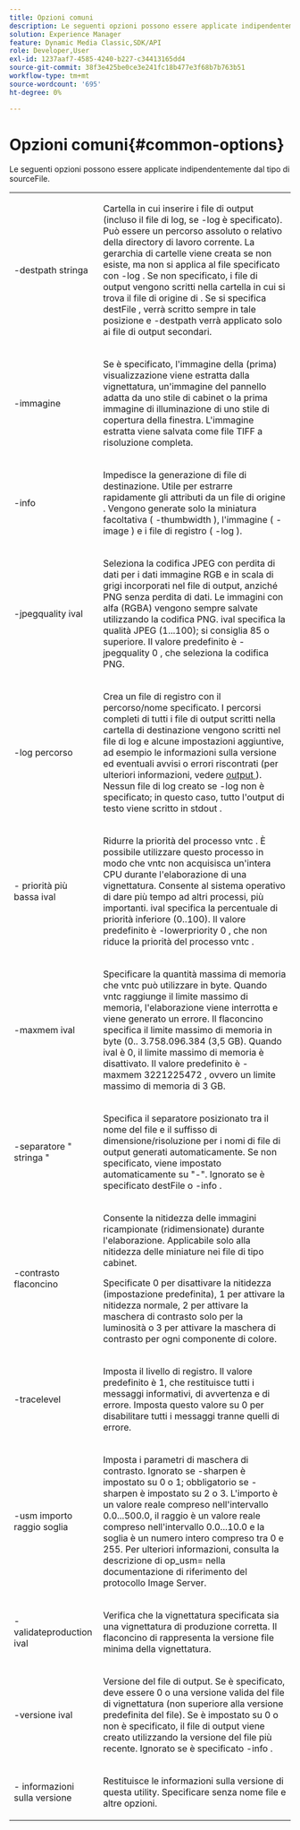 ```yaml
---
title: Opzioni comuni
description: Le seguenti opzioni possono essere applicate indipendentemente dal tipo di sourceFile.
solution: Experience Manager
feature: Dynamic Media Classic,SDK/API
role: Developer,User
exl-id: 1237aaf7-4585-4240-b227-c34413165dd4
source-git-commit: 38f3e425be0ce3e241fc18b477e3f68b7b763b51
workflow-type: tm+mt
source-wordcount: '695'
ht-degree: 0%

---
```


# Opzioni comuni{#common-options}

Le seguenti opzioni possono essere applicate indipendentemente dal tipo di sourceFile.

<table id="simpletable_3BFC3737C891411D84405CEEF6B19542"> 
 <tr class="strow"> 
  <td class="stentry"> <p> <span class="codeph"> -destpath <span class="varname"> stringa </span> </span> </p> </td> 
  <td class="stentry"> <p>Cartella in cui inserire i file di output (incluso il file di log, se <span class="codeph"> -log </span> è specificato). Può essere un percorso assoluto o relativo della directory di lavoro corrente. La gerarchia di cartelle viene creata se non esiste, ma non si applica al file specificato con <span class="codeph"> -log </span>. Se non specificato, i file di output vengono scritti nella cartella in cui si trova il file di origine </span> di <span class="varname">. Se si specifica <span class="varname"> destFile </span>, verrà scritto sempre in tale posizione e <span class="codeph"> -destpath </span> verrà applicato solo ai file di output secondari. </p> </td> 
 </tr> 
 <tr class="strow"> 
  <td class="stentry"> <p> <span class="codeph"> -immagine </span> </p> </td> 
  <td class="stentry"> <p>Se è specificato, l'immagine della (prima) visualizzazione viene estratta dalla vignettatura, un'immagine del pannello adatta da uno stile di cabinet o la prima immagine di illuminazione di uno stile di copertura della finestra. L'immagine estratta viene salvata come file TIFF a risoluzione completa. </p> </td> 
 </tr> 
 <tr class="strow"> 
  <td class="stentry"> <p> <span class="codeph"> -info </span> </p> </td> 
  <td class="stentry"> <p>Impedisce la generazione di file di destinazione. Utile per estrarre rapidamente gli attributi da un file di origine <span class="varname"> </span>. Vengono generate solo la miniatura facoltativa ( <span class="codeph"> -thumbwidth </span>), l'immagine ( <span class="codeph"> -image </span>) e i file di registro ( <span class="codeph"> -log </span>). </p> </td> 
 </tr> 
 <tr class="strow"> 
  <td class="stentry"> <p> <span class="codeph"> -jpegquality <span class="varname"> ival </span> </span> </p> </td> 
  <td class="stentry"> <p>Seleziona la codifica JPEG con perdita di dati per i dati immagine RGB e in scala di grigi incorporati nel file di output, anziché PNG senza perdita di dati. Le immagini con alfa (RGBA) vengono sempre salvate utilizzando la codifica PNG. <span class="varname"> ival </span> specifica la qualità JPEG (1...100); si consiglia 85 o superiore. Il valore predefinito è <span class="codeph"> -jpegquality 0 </span>, che seleziona la codifica PNG. </p> </td> 
 </tr> 
 <tr class="strow"> 
  <td class="stentry"> <p> <span class="codeph"> -log <span class="varname"> percorso </span> </span> </p> </td> 
  <td class="stentry"> <p>Crea un file di registro con il percorso/nome specificato. I percorsi completi di tutti i file di output scritti nella cartella di destinazione vengono scritti nel file di log e alcune impostazioni aggiuntive, ad esempio le informazioni sulla versione ed eventuali avvisi o errori riscontrati (per ulteriori informazioni, vedere <a href="../../../../ir-api/vntc/utilities/c-ir-vignette-converter-vntc/r-ir-output.md#reference-c51e30b721eb416bb646089f0ac045c5" type="reference" format="dita" scope="local"> output </a>). Nessun file di log creato se <span class="codeph"> -log </span> non è specificato; in questo caso, tutto l'output di testo viene scritto in <span class="codeph"> stdout </span>. </p> </td> 
 </tr> 
 <tr class="strow"> 
  <td class="stentry"> <p> <span class="codeph"> - priorità più bassa <span class="varname"> ival </span> </span> </p> </td> 
  <td class="stentry"> <p>Ridurre la priorità del processo </span> vntc <span class="filepath">. È possibile utilizzare questo processo in modo che <span class="filepath"> vntc </span> non acquisisca un'intera CPU durante l'elaborazione di una vignettatura. Consente al sistema operativo di dare più tempo ad altri processi, più importanti. <span class="varname"> ival </span> specifica la percentuale di priorità inferiore (0..100). Il valore predefinito è <span class="codeph"> -lowerpriority 0 </span>, che non riduce la priorità del processo </span> vntc <span class="filepath">. </p> </td> 
 </tr> 
 <tr class="strow"> 
  <td class="stentry"> <p> <span class="codeph"> -maxmem <span class="varname"> ival </span> </span> </p> </td> 
  <td class="stentry"> <p>Specificare la quantità massima di memoria che <span class="filepath"> vntc </span> può utilizzare in byte. Quando <span class="filepath"> vntc </span> raggiunge il limite massimo di memoria, l'elaborazione viene interrotta e viene generato un errore. Il flaconcino <span class="varname"> </span> specifica il limite massimo di memoria in byte (0.. 3.758.096.384 (3,5 GB). Quando <span class="varname"> ival </span> è 0, il limite massimo di memoria è disattivato. Il valore predefinito è <span class="codeph"> -maxmem 3221225472 </span>, ovvero un limite massimo di memoria di 3 GB. </p> </td> 
 </tr> 
 <tr class="strow"> 
  <td class="stentry"> <p> <span class="codeph"> -separatore " <span class="varname"> stringa </span>" </span> </p> </td> 
  <td class="stentry"> <p>Specifica il separatore posizionato tra il nome del file e il suffisso di dimensione/risoluzione per i nomi di file di output generati automaticamente. Se non specificato, viene impostato automaticamente su "-". Ignorato se è specificato <span class="varname"> destFile </span> o <span class="codeph"> -info </span>. </p> </td> 
 </tr> 
 <tr class="strow"> 
  <td class="stentry"> <p> <span class="codeph"> -contrasto <span class="varname"> flaconcino </span> </span> </p> </td> 
  <td class="stentry"> <p>Consente la nitidezza delle immagini ricampionate (ridimensionate) durante l'elaborazione. Applicabile solo alla nitidezza delle miniature nei file di tipo cabinet. </p> <p>Specificate 0 per disattivare la nitidezza (impostazione predefinita), 1 per attivare la nitidezza normale, 2 per attivare la maschera di contrasto solo per la luminosità o 3 per attivare la maschera di contrasto per ogni componente di colore. </p> </td> 
 </tr> 
 <tr class="strow"> 
  <td class="stentry"> <p> <span class="codeph"> -tracelevel </span> </p> </td> 
  <td class="stentry"> <p>Imposta il livello di registro. Il valore predefinito è 1, che restituisce tutti i messaggi informativi, di avvertenza e di errore. Imposta questo valore su 0 per disabilitare tutti i messaggi tranne quelli di errore. </p> </td> 
 </tr> 
 <tr class="strow"> 
  <td class="stentry"> <p> <span class="codeph"> -usm <span class="varname"> importo </span> <span class="varname"> raggio </span> <span class="varname"> soglia </span> </span> </p> </td> 
  <td class="stentry"> <p>Imposta i parametri di maschera di contrasto. Ignorato se <span class="codeph"> -sharpen </span> è impostato su 0 o 1; obbligatorio se <span class="codeph"> -sharpen </span> è impostato su 2 o 3. L'importo <span class="varname"> </span> è un valore reale compreso nell'intervallo 0.0...500.0, il raggio <span class="varname"> </span> è un valore reale compreso nell'intervallo 0.0...10.0 e la soglia <span class="varname"> </span> è un numero intero compreso tra 0 e 255. Per ulteriori informazioni, consulta la descrizione di <span class="codeph"> op_usm= </span> nella documentazione di riferimento del protocollo Image Server. </p> </td> 
 </tr> 
 <tr class="strow"> 
  <td class="stentry"> <p> <span class="codeph"> -validateproduction <span class="varname"> ival </span> </span> </p> </td> 
  <td class="stentry"> <p>Verifica che la vignettatura specificata sia una vignettatura di produzione corretta. Il flaconcino </span> di <span class="varname"> rappresenta la versione file minima della vignettatura. </p> </td> 
 </tr> 
 <tr class="strow"> 
  <td class="stentry"> <p> <span class="codeph"> -versione <span class="varname"> ival </span> </span> </p> </td> 
  <td class="stentry"> <p>Versione del file di output. Se è specificato, deve essere 0 o una versione valida del file di vignettatura (non superiore alla versione predefinita del file). Se è impostato su 0 o non è specificato, il file di output viene creato utilizzando la versione del file più recente. Ignorato se è specificato <span class="codeph"> -info </span>. </p> </td> 
 </tr> 
 <tr class="strow"> 
  <td class="stentry"> <p> <span class="codeph"> - informazioni sulla versione </span> </p> </td> 
  <td class="stentry"> <p>Restituisce le informazioni sulla versione di questa utility. Specificare senza nome file e altre opzioni. </p> </td> 
 </tr> 
</table>
